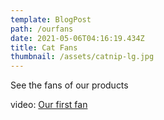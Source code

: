 ```yaml
---
template: BlogPost
path: /ourfans
date: 2021-05-06T04:16:19.434Z
title: Cat Fans
thumbnail: /assets/catnip-lg.jpg
---
```

See the fans of our products

video: [Our first fan](/assets/IMG_1427.mp4)
